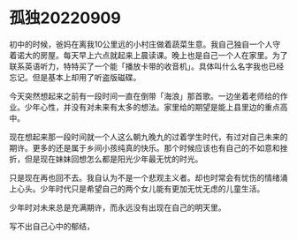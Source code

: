# 孤独20220909

初中的时候，爸妈在离我10公里远的小村庄做着蔬菜生意。我自己独自一个人守着诺大的房屋。每天早上六点就起来上晨读课。晚上也是自己一个人在家里。为了联系英语听力，特特买了一个能「播放卡带的收音机」。具体叫什么名字我也已经忘记。但是基本上却用了听盗版磁碟。

今天突然想起来之前有一段时间一直在倒带「海浪」那首歌。一边坐着老师给的作业。少年心性，并没有对未来有太多的想法。家里给的期望是能上县里边的重点高中。

现在想起来那一段时间就一个人这么朝九晚九的过着学生时代，有过对自己未来的期许。更多的还是属于乡间小孩纯真的快乐。那个时候应该也有自己的不如意和挫折，但是现在妹妹回想怎么都是阳光少年最无忧的时光。

只是现在再也回不去。我自认为不是一个悲观主义者。却也时常会有忧伤的情绪涌上心头。少年时代只是希望自己的两个女儿能有更加无忧无虑的儿童生活。

少年时对未来总是充满期许，而永远没有出现在自己的明天里。

写不出自己心中的郁结，
